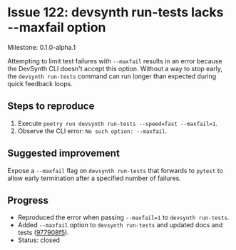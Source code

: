 # Issue 122: devsynth run-tests lacks --maxfail option

Milestone: 0.1.0-alpha.1

Attempting to limit test failures with `--maxfail` results in an error because the DevSynth CLI doesn't accept this option. Without a way to stop early, the `devsynth run-tests` command can run longer than expected during quick feedback loops.

## Steps to reproduce
1. Execute `poetry run devsynth run-tests --speed=fast --maxfail=1`.
2. Observe the CLI error: `No such option: --maxfail`.

## Suggested improvement
Expose a `--maxfail` flag on `devsynth run-tests` that forwards to `pytest` to allow early termination after a specified number of failures.

## Progress
- Reproduced the error when passing `--maxfail=1` to `devsynth run-tests`.
- Added `--maxfail` option to `devsynth run-tests` and updated docs and tests ([977908f5](../commit/977908f5)).
- Status: closed
